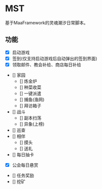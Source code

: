 # MST
基于MaaFramework的灵魂潮汐日常脚本。

## 功能
- [x] 启动游戏
- [x] 签到(仅支持启动游戏后自动弹出的签到界面)
- [x] 领取邮件、教会补给、商店每日补给
- [] 家园
  - [] 炼金炉
  - [] 种菜收菜
  - [] 一键派遣
  - [] 捕鱼(渔网)
  - [] 拜访箱子
- [] 战斗
  - [] 副本扫荡
  - [] 异象(上榜)
- [] 巡查
- [] 相伴
  - [] 摸头
  - [] 送礼
- [] 每日抽卡
- [x] 公会每日悬赏
- [] 任务奖励
- [] 挖矿